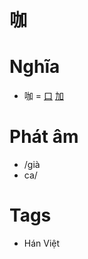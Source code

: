 # 咖

# Nghĩa
* 咖 = [口](口.md) [加](加.md)

# Phát âm
* /già
*  ca/

# Tags
* Hán Việt

<script>window.HANZI_FIELD='咖';</script>

